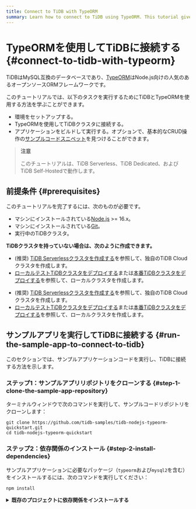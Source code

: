 ```yaml
---
title: Connect to TiDB with TypeORM
summary: Learn how to connect to TiDB using TypeORM. This tutorial gives Node.js sample code snippets that work with TiDB using TypeORM.
---
```


# TypeORMを使用してTiDBに接続する {#connect-to-tidb-with-typeorm}

TiDBはMySQL互換のデータベースであり、[TypeORM](https://github.com/TypeORM/TypeORM)はNode.js向けの人気のあるオープンソースORMフレームワークです。

このチュートリアルでは、以下のタスクを実行するためにTiDBとTypeORMを使用する方法を学ぶことができます。

- 環境をセットアップする。
- TypeORMを使用してTiDBクラスタに接続する。
- アプリケーションをビルドして実行する。オプションで、基本的なCRUD操作の[サンプルコードスニペット](#sample-code-snippets)を見つけることができます。

> **注意**
>
> このチュートリアルは、TiDB Serverless、TiDB Dedicated、およびTiDB Self-Hostedで動作します。

## 前提条件 {#prerequisites}

このチュートリアルを完了するには、次のものが必要です。

- マシンにインストールされている[Node.js](https://nodejs.org/en) >= 16.x。
- マシンにインストールされている[Git](https://git-scm.com/downloads)。
- 実行中のTiDBクラスタ。

**TiDBクラスタを持っていない場合は、次のように作成できます。**

<CustomContent platform="tidb">

- (推奨) [TiDB Serverlessクラスタを作成する](/develop/dev-guide-build-cluster-in-cloud.md)を参照して、独自のTiDB Cloudクラスタを作成します。
- [ローカルテストTiDBクラスタをデプロイする](/quick-start-with-tidb.md#deploy-a-local-test-cluster)または[本番TiDBクラスタをデプロイする](/production-deployment-using-tiup.md)を参照して、ローカルクラスタを作成します。

</CustomContent>
<CustomContent platform="tidb-cloud">

- (推奨) [TiDB Serverlessクラスタを作成する](/develop/dev-guide-build-cluster-in-cloud.md)を参照して、独自のTiDB Cloudクラスタを作成します。
- [ローカルテストTiDBクラスタをデプロイする](https://docs.pingcap.com/tidb/stable/quick-start-with-tidb#deploy-a-local-test-cluster)または[本番TiDBクラスタをデプロイする](https://docs.pingcap.com/tidb/stable/production-deployment-using-tiup)を参照して、ローカルクラスタを作成します。

</CustomContent>

## サンプルアプリを実行してTiDBに接続する {#run-the-sample-app-to-connect-to-tidb}

このセクションでは、サンプルアプリケーションコードを実行し、TiDBに接続する方法を示します。

### ステップ1：サンプルアプリリポジトリをクローンする {#step-1-clone-the-sample-app-repository}

ターミナルウィンドウで次のコマンドを実行して、サンプルコードリポジトリをクローンします：

```shell
git clone https://github.com/tidb-samples/tidb-nodejs-typeorm-quickstart.git
cd tidb-nodejs-typeorm-quickstart
```

### ステップ2：依存関係のインストール {#step-2-install-dependencies}

サンプルアプリケーションに必要なパッケージ（`typeorm`および`mysql2`を含む）をインストールするには、次のコマンドを実行してください：

```shell
npm install
```

<details>
<summary><b>既存のプロジェクトに依存関係をインストールする</b></summary>

既存のプロジェクトに対して、以下のコマンドを実行してパッケージをインストールしてください：

- `typeorm`：Node.js用のORMフレームワークです。
- `mysql2`：Node.js用のMySQLドライバーです。`mysql`ドライバーも使用できます。
- `dotenv`：`.env`ファイルから環境変数を読み込みます。
- `typescript`：TypeScriptコードをJavaScriptにコンパイルします。
- `ts-node`：コンパイルせずに直接TypeScriptコードを実行します。
- `@types/node`：Node.jsのTypeScript型定義を提供します。

```shell
npm install typeorm mysql2 dotenv --save
npm install @types/node ts-node typescript --save-dev
```

### ステップ3：接続情報を設定する {#step-3-configure-connection-information}

TiDBクラスタに接続するには、選択したTiDBデプロイメントオプションに応じて設定を行います。

<SimpleTab>
<div label="TiDB Serverless">

1. [**クラスタ**](https://tidbcloud.com/console/clusters)ページに移動し、ターゲットクラスタの名前をクリックして、概要ページに移動します。

2. 右上の**接続**をクリックします。接続ダイアログが表示されます。

3. 接続ダイアログの設定が、実行環境に合致することを確認します。

   - **エンドポイントタイプ**が`Public`に設定されていること。
   - **Branch**が`main`に設定されていること。
   - **Connect With**が`General`に設定されていること。
   - **Operating System**が、アプリケーションを実行するオペレーティングシステムと一致すること。

4. パスワードを設定していない場合は、ランダムなパスワードを生成するために**Generate Password**をクリックします。

5. 次のコマンドを実行して、`.env.example`をコピーして`.env`にリネームします。

   ```shell
   cp .env.example .env
   ```

6. `.env`ファイルを編集し、次のように環境変数を設定します。対応するプレースホルダ`{}`を接続ダイアログの接続パラメータで置き換えます。

   ```dotenv
   TIDB_HOST={host}
   TIDB_PORT=4000
   TIDB_USER={user}
   TIDB_PASSWORD={password}
   TIDB_DATABASE=test
   TIDB_ENABLE_SSL=true
   ```

   > **注意**
   >
   > TiDB Serverlessでは、パブリックエンドポイントを使用する場合、`TIDB_ENABLE_SSL`を有効にする必要があります。

7. `.env`ファイルを保存します。

</div>
<div label="TiDB Dedicated">

1. [**クラスタ**](https://tidbcloud.com/console/clusters)ページに移動し、ターゲットクラスタの名前をクリックして、概要ページに移動します。

2. 右上の**接続**をクリックします。接続ダイアログが表示されます。

3. **Allow Access from Anywhere**をクリックし、**Download TiDB cluster CA**をクリックしてCA証明書をダウンロードします。

   接続文字列の取得方法の詳細については、[TiDB Dedicated標準接続](https://docs.pingcap.com/tidbcloud/connect-via-standard-connection)を参照してください。

4. 次のコマンドを実行して、`.env.example`をコピーして`.env`にリネームします。

   ```shell
   cp .env.example .env
   ```

5. `.env`ファイルを編集し、次のように環境変数を設定します。対応するプレースホルダ`{}`を接続ダイアログの接続パラメータで置き換えます。

   ```dotenv
   TIDB_HOST={host}
   TIDB_PORT=4000
   TIDB_USER={user}
   TIDB_PASSWORD={password}
   TIDB_DATABASE=test
   TIDB_ENABLE_SSL=true
   TIDB_CA_PATH={downloaded_ssl_ca_path}
   ```

   > **注意**
   >
   > TiDB Dedicatedでは、パブリックエンドポイントを使用する場合、`TIDB_ENABLE_SSL`を有効にすることをお勧めします。`TIDB_ENABLE_SSL=true`を設定する場合、接続ダイアログからダウンロードしたCA証明書のパスを`TIDB_CA_PATH=/path/to/ca.pem`で指定する必要があります。

6. `.env`ファイルを保存します。

</div>
<div label="TiDB Self-Hosted">

1. 次のコマンドを実行して、`.env.example`をコピーして`.env`にリネームします。

   ```shell
   cp .env.example .env
   ```

2. `.env`ファイルを編集し、次のように環境変数を設定します。TiDBクラスタの接続パラメータで対応するプレースホルダ`{}`を置き換えます。

   ```dotenv
   TIDB_HOST={host}
   TIDB_PORT=4000
   TIDB_USER=root
   TIDB_PASSWORD={password}
   TIDB_DATABASE=test
   ```

   TiDBをローカルで実行している場合、デフォルトのホストアドレスは`127.0.0.1`で、パスワードは空です。

3. `.env`ファイルを保存します。

</div>
</SimpleTab>

### ステップ4：データベーススキーマを初期化する {#step-4-initialize-the-database-schema}

次のコマンドを実行して、TypeORM CLIを呼び出し、`src/migrations`フォルダに記述されたマイグレーションファイルのSQLステートメントを使用してデータベースを初期化します。

```shell
npm run migration:run
```

<details>
<summary><b>実行結果の予想</b></summary>

以下のSQLステートメントは、`players`テーブルと`profiles`テーブルを作成し、2つのテーブルを外部キーで関連付けます。

```sql
query: SELECT VERSION() AS `version`
query: SELECT * FROM `INFORMATION_SCHEMA`.`COLUMNS` WHERE `TABLE_SCHEMA` = 'test' AND `TABLE_NAME` = 'migrations'
query: CREATE TABLE `migrations` (`id` int NOT NULL AUTO_INCREMENT, `timestamp` bigint NOT NULL, `name` varchar(255) NOT NULL, PRIMARY KEY (`id`)) ENGINE=InnoDB
query: SELECT * FROM `test`.`migrations` `migrations` ORDER BY `id` DESC
0 migrations are already loaded in the database.
1 migrations were found in the source code.
1 migrations are new migrations must be executed.
query: START TRANSACTION
query: CREATE TABLE `profiles` (`player_id` int NOT NULL, `biography` text NOT NULL, PRIMARY KEY (`player_id`)) ENGINE=InnoDB
query: CREATE TABLE `players` (`id` int NOT NULL AUTO_INCREMENT, `name` varchar(50) NOT NULL, `coins` decimal NOT NULL, `goods` int NOT NULL, `created_at` datetime NOT NULL, `profilePlayerId` int NULL, UNIQUE INDEX `uk_players_on_name` (`name`), UNIQUE INDEX `REL_b9666644b90ccc5065993425ef` (`profilePlayerId`), PRIMARY KEY (`id`)) ENGINE=InnoDB
query: ALTER TABLE `players` ADD CONSTRAINT `fk_profiles_on_player_id` FOREIGN KEY (`profilePlayerId`) REFERENCES `profiles`(`player_id`) ON DELETE NO ACTION ON UPDATE NO ACTION
query: INSERT INTO `test`.`migrations`(`timestamp`, `name`) VALUES (?, ?) -- PARAMETERS: [1693814724825,"Init1693814724825"]
Migration Init1693814724825 has been  executed successfully.
query: COMMIT
```

</details>

`src/entities`フォルダで定義されたエンティティからマイグレーションファイルが生成されます。TypeORMでエンティティを定義する方法については、[TypeORM: Entities](https://typeorm.io/entities)を参照してください。

### ステップ5：コードを実行して結果を確認する {#step-5-run-the-code-and-check-the-result}

次のコマンドを実行して、サンプルコードを実行します：

```shell
npm start
```

**実行結果の期待値：**

接続に成功した場合、ターミナルには以下のようにTiDBクラスタのバージョンが出力されます：

    🔌 Connected to TiDB cluster! (TiDB version: 5.7.25-TiDB-v7.1.3)
    🆕 Created a new player with ID 2.
    ℹ️ Got Player 2: Player { id: 2, coins: 100, goods: 100 }
    🔢 Added 50 coins and 50 goods to player 2, now player 2 has 100 coins and 150 goods.
    🚮 Deleted 1 player data.

## サンプルコードの断片 {#sample-code-snippets}

あなたは、以下のサンプルコードの断片を参考にして、独自のアプリケーション開発を完了させることができます。

完全なサンプルコードとその実行方法については、[tidb-samples/tidb-nodejs-typeorm-quickstart](https://github.com/tidb-samples/tidb-nodejs-typeorm-quickstart) リポジトリをチェックしてください。

### 接続オプションを使用して接続する {#connect-with-connection-options}

以下のコードは、環境変数で定義されたオプションを使用して、TiDBに接続を確立します：

```typescript
// src/dataSource.ts

// Load environment variables from .env file to process.env.
require('dotenv').config();

export const AppDataSource = new DataSource({
  type: "mysql",
  host: process.env.TIDB_HOST || '127.0.0.1',
  port: process.env.TIDB_PORT ? Number(process.env.TIDB_PORT) : 4000,
  username: process.env.TIDB_USER || 'root',
  password: process.env.TIDB_PASSWORD || '',
  database: process.env.TIDB_DATABASE || 'test',
  ssl: process.env.TIDB_ENABLE_SSL === 'true' ? {
    minVersion: 'TLSv1.2',
    ca: process.env.TIDB_CA_PATH ? fs.readFileSync(process.env.TIDB_CA_PATH) : undefined
  } : null,
  synchronize: process.env.NODE_ENV === 'development',
  logging: false,
  entities: [Player, Profile],
  migrations: [__dirname + "/migrations/**/*{.ts,.js}"],
});
```

> **注意**
>
> TiDB Serverlessを使用する場合、パブリックエンドポイントを使用する際にはTLS接続を有効にする必要があります。このサンプルコードでは、`.env`ファイルで環境変数`TIDB_ENABLE_SSL`を`true`に設定してください。
>
> ただし、`TIDB_CA_PATH`を使用してSSL CA証明書を指定する必要はありません。なぜなら、Node.jsはデフォルトで組み込みの[Mozilla CA証明書](https://wiki.mozilla.org/CA/Included_Certificates)を使用し、TiDB Serverlessによって信頼されるからです。

### データの挿入 {#insert-data}

以下のクエリは単一の`Player`レコードを作成し、TiDBによって生成された`id`フィールドを含む`Player`オブジェクトを返します。

```typescript
const player = new Player('Alice', 100, 100);
await this.dataSource.manager.save(player);
```

詳細については、[データの挿入](/develop/dev-guide-insert-data.md)を参照してください。

### データのクエリ {#query-data}

次のクエリは、IDが101の単一の`Player`オブジェクトを返し、レコードが見つからない場合は`null`を返します。

```typescript
const player: Player | null = await this.dataSource.manager.findOneBy(Player, {
  id: id
});
```

詳細については、[データのクエリ](/develop/dev-guide-get-data-from-single-table.md)を参照してください。

### データの更新 {#update-data}

次のクエリは、ID `101`の`Player`に`50`の商品を追加します。

```typescript
const player = await this.dataSource.manager.findOneBy(Player, {
  id: 101
});
player.goods += 50;
await this.dataSource.manager.save(player);
```

詳細については、[データの更新](/develop/dev-guide-update-data.md)を参照してください。

### データの削除 {#delete-data}

次のクエリは、IDが`101`の`Player`を削除します：

```typescript
await this.dataSource.manager.delete(Player, {
  id: 101
});
```

詳細については、[データの削除](/develop/dev-guide-delete-data.md)を参照してください。

### 生のSQLクエリを実行する {#execute-raw-sql-queries}

次のクエリは生のSQLステートメント（`SELECT VERSION() AS tidb_version;`）を実行し、TiDBクラスタのバージョンを返します：

```typescript
const rows = await dataSource.query('SELECT VERSION() AS tidb_version;');
console.log(rows[0]['tidb_version']);
```

詳細については、[TypeORM：DataSource API](https://typeorm.io/data-source-api)を参照してください。

## 便利なノート {#useful-notes}

### 外部キー制約 {#foreign-key-constraints}

[外部キー制約](https://docs.pingcap.com/tidb/stable/foreign-key)（実験的）を使用すると、データベース側でチェックを追加することでデータの[参照整合性](https://en.wikipedia.org/wiki/Referential_integrity)を保証できます。ただし、これは大量のデータがある場合に重大なパフォーマンスの問題を引き起こす可能性があります。

`createForeignKeyConstraints`オプション（デフォルト値は`true`）を使用することで、エンティティ間の関係を構築する際に外部キー制約を作成するかどうかを制御できます。

```typescript
@Entity()
export class ActionLog {
    @PrimaryColumn()
    id: number

    @ManyToOne((type) => Person, {
        createForeignKeyConstraints: false,
    })
    person: Person
}
```

詳細については、[TypeORM FAQ](https://typeorm.io/relations-faq#avoid-foreign-key-constraint-creation)と[外部キー制約](https://docs.pingcap.com/tidbcloud/foreign-key#foreign-key-constraints)を参照してください。

## 次のステップ {#next-steps}

- [TypeORMのドキュメント](https://typeorm.io/)からTypeORMの使用方法を学びます。
- [開発者ガイド](/develop/dev-guide-overview.md)の章を通じて、TiDBアプリケーション開発のベストプラクティスを学びます。例えば、[データの挿入](/develop/dev-guide-insert-data.md)、[データの更新](/develop/dev-guide-update-data.md)、[データの削除](/develop/dev-guide-delete-data.md)、[データのクエリ](/develop/dev-guide-get-data-from-single-table.md)、[トランザクション](/develop/dev-guide-transaction-overview.md)、[SQLパフォーマンスの最適化](/develop/dev-guide-optimize-sql-overview.md)などです。
- 専門の[TiDB開発者コース](https://www.pingcap.com/education/)を通じて学び、試験に合格した後に[TiDB認定](https://www.pingcap.com/education/certification/)を取得します。

## ヘルプが必要ですか？ {#need-help}

[Discord](https://discord.gg/vYU9h56kAX)で質問するか、[サポートチケットを作成](https://support.pingcap.com/)してください。
